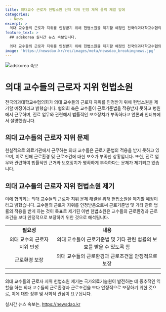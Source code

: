 ```yaml
---
title: 의대교수 근로자 헌법소원 단체 지위 인정 제목 클릭 제일 앞에
categories:
  - News
excerpt: >
  의대 교수들의 근로자 지위를 인정받기 위해 헌법소원을 제기할 예정인 전국의과대학교수협의회. 교수들은 근로기준법의 적용을 받지 못하고, 법률상으로도 보호받지 못하며, 병원에서의 근무와 진료 업무에 대한 명확한 근거 부재를 지적했다.
feature_text: >
  ## adskorea 실시간 뉴스 속보입니다.

  의대 교수들의 근로자 지위를 인정받기 위해 헌법소원을 제기할 예정인 전국의과대학교수협의회. 교수들은 근로기준법의 적용을 받지 못하고, 법률상으로도 보호받지 못하며, 병원에서의 근무와 진료 업무에 대한 명확한 근거 부재를 지적했다.
image: 'https://newsdao.kr/res/images/meta/newsdao_breakingnews.jpg'
---
```


<p><img src="https://newsdao.kr/res/images/meta/newsdao_breakingnews.jpg" alt="adskorea 속보" /></p>

<h1>의대 교수들의 근로자 지위 헌법소원</h1>

<p data-ke-size="size16">전국의과대학교수협의회가 의대 교수들의 근로자 지위를 인정받기 위해 헌법소원을 제기할 예정이라고 밝혔습니다. 협의회 측은 교수들이 근로기준법을 적용받지 못하고 병원에서 근무하며, 진료 업무와 관련해서 법률적인 보호장치가 부족하다고 언론과 인터뷰에서 설명했습니다.</p>

<h2 data-ke-size="size26">의대 교수들의 근로자 지위 문제</h2>

<p data-ke-size="size16">현실적으로 의료기관에서 근무하는 의대 교수들은 근로기준법의 적용을 받지 못하고 있으며, 이로 인해 근로환경 및 근로조건에 대한 보호가 부족한 상황입니다. 또한, 진료 업무와 관련하여 법률적인 근거와 보호장치가 명확하게 부족하다는 문제가 제기되고 있습니다.</p>

<h2 data-ke-size="size26">의대 교수들의 근로자 지위 헌법소원 제기</h2>

<p data-ke-size="size16">이에 협의회는 의대 교수들의 근로자 지위 문제 해결을 위해 헌법소원을 제기할 예정이라고 밝혔습니다. 교수들의 근로자 지위를 인정받음으로써 근로기준법 및 기타 관련 법률의 적용을 받게 하는 것이 목표로 제기된 이번 헌법소원은 교수들의 근로환경과 근로조건을 보다 안정적으로 보장하기 위한 것으로 해석됩니다.</p>

<table>
  <tr>
    <td style="text-align: center; height: 17px;"><b>필요성</b></td>
    <td style="text-align: center; height: 17px;"><b>내용</b></td>
  </tr>
  <tr>
    <td style="text-align: center;">의대 교수의 근로자 지위 인정</td>
    <td style="text-align: center;">의대 교수들이 근로기준법 및 기타 관련 법률의 보호를 받을 수 있도록 함</td>
  </tr>
  <tr>
    <td style="text-align: center;">근로환경 보장</td>
    <td style="text-align: center;">의대 교수들의 근로환경과 근로조건을 안정적으로 보장</td>
  </tr>
</table>

<hr>

<p data-ke-size="size16">의대 교수들의 근로자 지위 헌법소원 제기는 국가의료기술원이 발전하는 데 중추적인 역할을 하는 의대 교수들의 근로환경과 근로조건을 보다 안정적으로 보장하기 위한 것으로, 이에 대한 정부 및 사회적 관심이 요구됩니다.</p>
실시간 뉴스 속보는, <a href="https://newsdao.kr" rel="dofollow">https://newsdao.kr</a>


